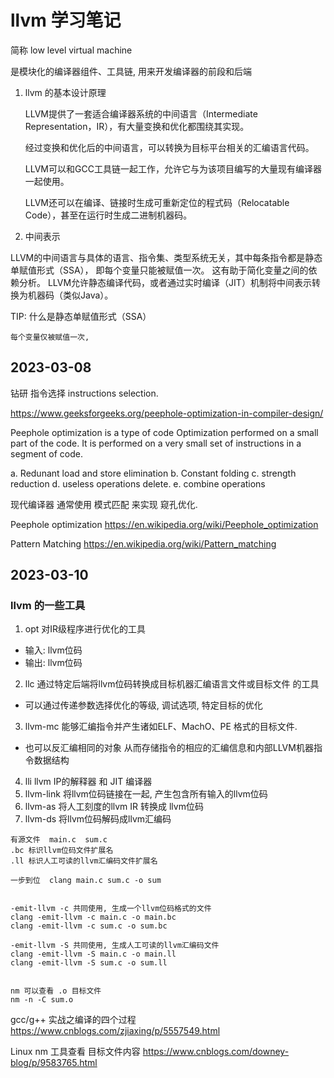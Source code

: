 # llvm 学习笔记

简称 low level virtual machine

是模块化的编译器组件、工具链, 用来开发编译器的前段和后端

1. llvm 的基本设计原理

    LLVM提供了一套适合编译器系统的中间语言（Intermediate Representation，IR），有大量变换和优化都围绕其实现。

    经过变换和优化后的中间语言，可以转换为目标平台相关的汇编语言代码。

    LLVM可以和GCC工具链一起工作，允许它与为该项目编写的大量现有编译器一起使用。

    LLVM还可以在编译、链接时生成可重新定位的程式码（Relocatable Code），甚至在运行时生成二进制机器码。




2. 中间表示

LLVM的中间语言与具体的语言、指令集、类型系统无关，其中每条指令都是静态单赋值形式（SSA）， 
即每个变量只能被赋值一次。
这有助于简化变量之间的依赖分析。
LLVM允许静态编译代码，或者通过实时编译（JIT）机制将中间表示转换为机器码（类似Java）。


TIP: 什么是静态单赋值形式（SSA）
```
每个变量仅被赋值一次, 
```






## 2023-03-08 

钻研 指令选择 instructions selection.

https://www.geeksforgeeks.org/peephole-optimization-in-compiler-design/

Peephole optimization is a type of code Optimization performed on a small part of the code. It is performed on a very small set of instructions in a segment of code.


a. Redunant load and store elimination
b. Constant folding
c. strength reduction
d. useless operations delete.
e. combine operations


现代编译器 通常使用 模式匹配 来实现 窥孔优化. 

Peephole optimization
https://en.wikipedia.org/wiki/Peephole_optimization

Pattern Matching
https://en.wikipedia.org/wiki/Pattern_matching


## 2023-03-10

### llvm 的一些工具

1. opt 对IR级程序进行优化的工具
  - 输入: llvm位码
  - 输出: llvm位码
2. llc 通过特定后端将llvm位码转换成目标机器汇编语言文件或目标文件 的工具
  - 可以通过传递参数选择优化的等级, 调试选项, 特定目标的优化
3. llvm-mc 能够汇编指令并产生诸如ELF、MachO、PE 格式的目标文件.
  - 也可以反汇编相同的对象 从而存储指令的相应的汇编信息和内部LLVM机器指令数据结构
4. lli   llvm IP的解释器 和 JIT 编译器
5. llvm-link  将llvm位码链接在一起, 产生包含所有输入的llvm位码
6. llvm-as  将人工刻度的llvm IR 转换成 llvm位码
7. llvm-ds 将llvm位码解码成llvm汇编码


```
有源文件  main.c  sum.c
.bc 标识llvm位码文件扩展名
.ll 标识人工可读的llvm汇编码文件扩展名

一步到位  clang main.c sum.c -o sum


-emit-llvm -c 共同使用, 生成一个llvm位码格式的文件
clang -emit-llvm -c main.c -o main.bc
clang -emit-llvm -c sum.c -o sum.bc

-emit-llvm -S 共同使用, 生成人工可读的llvm汇编码文件
clang -emit-llvm -S main.c -o main.ll
clang -emit-llvm -S sum.c -o sum.ll


nm 可以查看 .o 目标文件
nm -n -C sum.o  

```

gcc/g++ 实战之编译的四个过程
https://www.cnblogs.com/zjiaxing/p/5557549.html

Linux nm 工具查看 目标文件内容
https://www.cnblogs.com/downey-blog/p/9583765.html